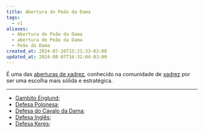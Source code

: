 ```yaml
---
title: Abertura do Peão da Dama
tags:
  - v1
aliases:
  - Abertura de Peão da Dama
  - abertura de Peão da Dama
  - Peão da Dama
created_at: 2024-07-26T13:21:33-03:00
updated_at: 2024-08-07T16:32:04-03:00
---
```


É uma das [aberturas de xadrez](Xadrez_Aberturas.md), conhecido na comunidade de [xadrez](../../../sementes/2024/07/2024-07-06-Xadrez.md) por ser uma escolha mais sólida e estratégica.

---


- [Gambito Englund](Xadrez_Gambito_Englund.md);
- [Defesa Polonesa](../../../ideias/2024/07/12/Xadrez_Defesa_Polonesa.md);
- [Defesa do Cavalo da Dama](../../../ideias/2024/07/12/Xadrez_Defesa_do_Cavalo_da_Dama.md);
- [Defesa Inglês](../../../ideias/2024/07/12/Xadrez_Defesa_Ingles.md);
- [Defesa Keres](../../../ideias/2024/07/12/Xadrez_Defesa_Keres.md);
